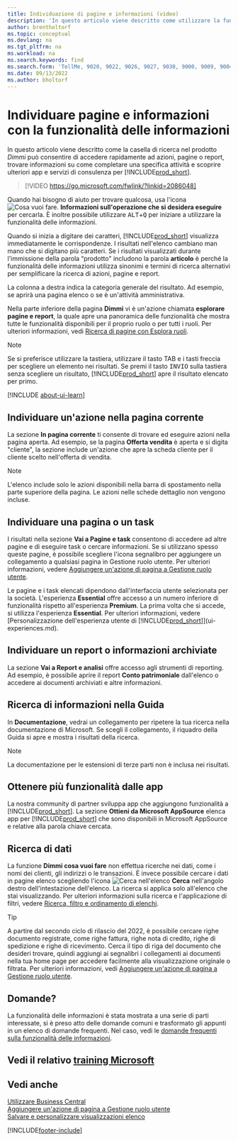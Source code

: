 ```yaml
---
title: Individuazione di pagine e informazioni (video)
description: 'In questo articolo viene descritto come utilizzare la funzionalità di ricerca per trovare azioni, pagine, report, documentazione e dati nonché altre app e servizi di consulenza.'
author: brentholtorf
ms.topic: conceptual
ms.devlang: na
ms.tgt_pltfrm: na
ms.workload: na
ms.search.keywords: find
ms.search.form: 'TellMe, 9020, 9022, 9026, 9027, 9030, 9000, 9009, 9004, 9005, 9024, 9006, 9007, 9010, 9016, 9017'
ms.date: 09/13/2022
ms.author: bholtorf
---
```

# <a name="finding-pages-and-information-with-tell-me"></a><a name="finding-pages-and-information-with-tell-me"></a>Individuare pagine e informazioni con la funzionalità delle informazioni

In questo articolo viene descritto come la casella di ricerca nel prodotto *Dimmi* può consentire di accedere rapidamente ad azioni, pagine o report, trovare informazioni su come completare una specifica attività e scoprire ulteriori app e servizi di consulenza per [!INCLUDE[prod_short](includes/prod_short.md)].  


> [!VIDEO https://go.microsoft.com/fwlink/?linkid=2086048]

Quando hai bisogno di aiuto per trovare qualcosa, usa l'icona ![Cosa vuoi fare.](media/ui-search/search.png "Cerca pagina o report") **Informazioni sull'operazione che si desidera eseguire** per cercarla. È inoltre possibile utilizzare <kbd>ALT</kbd>+<kbd>Q</kbd> per iniziare a utilizzare la funzionalità delle informazioni.

Quando si inizia a digitare dei caratteri, [!INCLUDE[prod_short](includes/prod_short.md)] visualizza immediatamente le corrispondenze. I risultati nell'elenco cambiano man mano che si digitano più caratteri. Se i risultati visualizzati durante l'immissione della parola “prodotto" includono la parola **articolo** è perché la funzionalità delle informazioni utilizza sinonimi e termini di ricerca alternativi per semplificare la ricerca di azioni, pagine e report.

La colonna a destra indica la categoria generale del risultato. Ad esempio, se aprirà una pagina elenco o se è un'attività amministrativa.  

Nella parte inferiore della pagina **Dimmi** vi è un'azione chiamata **esplorare pagine e report**, la quale apre una panoramica delle funzionalità che mostra tutte le funzionalità disponibili per il proprio ruolo o per tutti i ruoli. Per ulteriori informazioni, vedi [Ricerca di pagine con Esplora ruoli](ui-role-explorer.md).

> [!NOTE]  
> Se si preferisce utilizzare la tastiera, utilizzare il tasto TAB e i tasti freccia per scegliere un elemento nei risultati. Se premi il tasto <kbd>INVIO</kbd> sulla tastiera senza scegliere un risultato, [!INCLUDE[prod_short](includes/prod_short.md)] apre il risultato elencato per primo.

[!INCLUDE [about-ui-learn](includes/about-ui-learn.md)]

## <a name="find-an-action-on-the-current-page"></a><a name="find-an-action-on-the-current-page"></a>Individuare un'azione nella pagina corrente

La sezione **In pagina corrente** ti consente di trovare ed eseguire azioni nella pagina aperta. Ad esempio, se la pagina **Offerta vendita** è aperta e si digita "cliente", la sezione include un'azione che apre la scheda cliente per il cliente scelto nell'offerta di vendita.

> [!NOTE]  
> L'elenco include solo le azioni disponibili nella barra di spostamento nella parte superiore della pagina. Le azioni nelle schede dettaglio non vengono incluse.  

## <a name="find-a-page-or-a-task"></a><a name="find-a-page-or-a-task"></a>Individuare una pagina o un task

I risultati nella sezione **Vai a Pagine e task** consentono di accedere ad altre pagine e di eseguire task o cercare informazioni. Se si utilizzano spesso queste pagine, è possibile scegliere l'icona segnalibro per aggiungere un collegamento a qualsiasi pagina in Gestione ruolo utente. Per ulteriori informazioni, vedere [Aggiungere un'azione di pagina a Gestione ruolo utente](ui-bookmarks.md).

Le pagine e i task elencati dipendono dall'interfaccia utente selezionata per la società. L'esperienza **Essential** offre accesso a un numero inferiore di funzionalità rispetto all'esperienza **Premium**. La prima volta che si accede, si utilizza l'esperienza **Essential**. Per ulteriori informazioni, vedere [Personalizzazione dell'esperienza utente di [!INCLUDE[prod_short](includes/prod_short.md)]](ui-experiences.md).

## <a name="find-a-report-or-archived-information"></a><a name="find-a-report-or-archived-information"></a>Individuare un report o informazioni archiviate

La sezione **Vai a Report e analisi** offre accesso agli strumenti di reporting. Ad esempio, è possibile aprire il report **Conto patrimoniale** dall'elenco o accedere ai documenti archiviati e altre informazioni.  

## <a name="find-information-in-the-help"></a><a name="find-information-in-the-help"></a>Ricerca di informazioni nella Guida

In **Documentazione**, vedrai un collegamento per ripetere la tua ricerca nella documentazione di Microsoft. Se scegli il collegamento, il riquadro della Guida si apre e mostra i risultati della ricerca.  

> [!NOTE]  
> La documentazione per le estensioni di terze parti non è inclusa nei risultati.

## <a name="get-more-functionality-from-apps"></a><a name="get-more-functionality-from-apps"></a>Ottenere più funzionalità dalle app

La nostra community di partner sviluppa app che aggiungono funzionalità a [!INCLUDE[prod_short](includes/prod_short.md)]. La sezione **Ottieni da Microsoft AppSource** elenca app per [!INCLUDE[prod_short](includes/prod_short.md)] che sono disponibili in Microsoft AppSource e relative alla parola chiave cercata.

## <a name="search-for-data"></a><a name="search-for-data"></a>Ricerca di dati

La funzione **Dimmi cosa vuoi fare** non effettua ricerche nei dati, come i nomi dei clienti, gli indirizzi o le transazioni. È invece possibile cercare i dati in pagine elenco scegliendo l'icona ![Cerca nell'elenco](media/ui-search/search-list.png "Icona Cerca nell'elenco") **Cerca** nell'angolo destro dell'intestazione dell'elenco. La ricerca si applica solo all'elenco che stai visualizzando. Per ulteriori informazioni sulla ricerca e l'applicazione di filtri, vedere [Ricerca, filtro e ordinamento di elenchi](ui-enter-criteria-filters.md).  

> [!TIP]
> A partire dal secondo ciclo di rilascio del 2022, è possibile cercare righe documento registrate, come righe fattura, righe nota di credito, righe di spedizione e righe di ricevimento. Cerca il tipo di riga del documento che desideri trovare, quindi aggiungi ai segnalibri i collegamenti ai documenti nella tua home page per accedere facilmente alla visualizzazione originale o filtrata. Per ulteriori informazioni, vedi [Aggiungere un'azione di pagina a Gestione ruolo utente](ui-bookmarks.md).

## <a name="questions"></a><a name="questions"></a>Domande?

La funzionalità delle informazioni è stata mostrata a una serie di parti interessate, si è preso atto delle domande comuni e trasformato gli appunti in un elenco di domande frequenti. Nel caso, vedi le [domande frequenti sulla funzionalità delle informazioni](ui-search-faq.md).

## <a name="see-related-microsoft-training"></a><a name="see-related-microsoft-training"></a>Vedi il relativo [training Microsoft](/training/modules/user-interface-dynamics-365-business-central/index)

## <a name="see-also"></a><a name="see-also"></a>Vedi anche

[Utilizzare Business Central](ui-work-product.md)  
[Aggiungere un'azione di pagina a Gestione ruolo utente](ui-bookmarks.md)  
[Salvare e personalizzare visualizzazioni elenco](ui-views.md)  


[!INCLUDE[footer-include](includes/footer-banner.md)]
